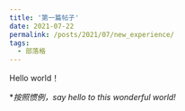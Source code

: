 ```yaml
---
title: '第一篇帖子'
date: 2021-07-22
permalink: /posts/2021/07/new_experience/
tags:
  - 部落格
---
```


Hello world！



\**按照惯例，say hello to this wonderful world!*
